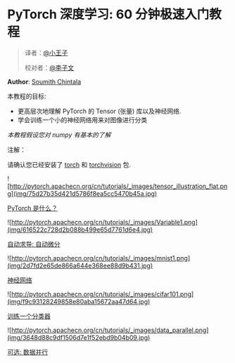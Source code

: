 # PyTorch 深度学习: 60 分钟极速入门教程

> 译者：[@小王子](https://github.com/VPrincekin)
> 
> 校对者：[@李子文](https://github.com/liziwenzzzz)

**Author**: [Soumith Chintala](http://soumith.ch)

本教程的目标:

*   更高层次地理解 PyTorch 的 Tensor (张量) 库以及神经网络.
*   学会训练一个小的神经网络用来对图像进行分类

_本教程假设您对 numpy 有基本的了解_

注解：

请确认您已经安装了 [torch](https://github.com/pytorch/pytorch) 和 [torchvision](https://github.com/pytorch/vision) 包.

![http://pytorch.apachecn.org/cn/tutorials/_images/tensor_illustration_flat.png](img/75d27b35d421d5786f8ea5cc5470b45a.jpg)

[PyTorch 是什么？](blitz/tensor_tutorial.html#sphx-glr-beginner-blitz-tensor-tutorial-py)

![http://pytorch.apachecn.org/cn/tutorials/_images/Variable1.png](img/616522c728d2b088b499e65d7761d6e4.jpg)

[自动求导: 自动微分](blitz/autograd_tutorial.html#sphx-glr-beginner-blitz-autograd-tutorial-py)

![http://pytorch.apachecn.org/cn/tutorials/_images/mnist1.png](img/2d7fd2e65de866a644e368ee88d9b431.jpg)

[神经网络](blitz/neural_networks_tutorial.html#sphx-glr-beginner-blitz-neural-networks-tutorial-py)

![http://pytorch.apachecn.org/cn/tutorials/_images/cifar101.png](img/f9c93128249858e80aba15672aa47d64.jpg)

[训练一个分类器](blitz/cifar10_tutorial.html#sphx-glr-beginner-blitz-cifar10-tutorial-py)

![http://pytorch.apachecn.org/cn/tutorials/_images/data_parallel.png](img/3648d88c9df1506d7e1f52ebd9b04b09.jpg)

[可选: 数据并行](blitz/data_parallel_tutorial.html#sphx-glr-beginner-blitz-data-parallel-tutorial-py)